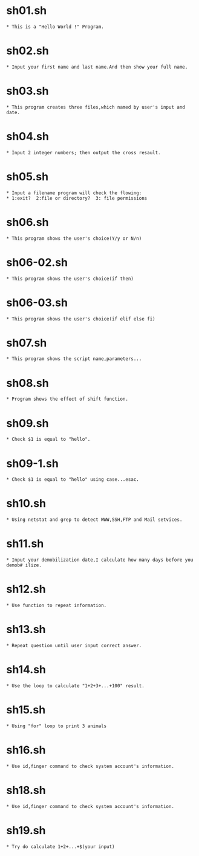 # sh01.sh
	* This is a "Hello World !" Program.
# sh02.sh
	* Input your first name and last name.And then show your full name.
# sh03.sh
	* This program creates three files,which named by user's input and date.
# sh04.sh
	* Input 2 integer numbers; then output the cross resault.
# sh05.sh
	* Input a filename program will check the flowing:
 	* 1:exit?  2:file or directory?  3: file permissions
# sh06.sh
	* This program shows the user's choice(Y/y or N/n)
# sh06-02.sh
	* This program shows the user's choice(if then)
# sh06-03.sh
	* This program shows the user's choice(if elif else fi)
# sh07.sh
	* This program shows the script name,parameters...
# sh08.sh
	* Program shows the effect of shift function.
# sh09.sh
	* Check $1 is equal to "hello".
# sh09-1.sh
	* Check $1 is equal to "hello" using case...esac.
# sh10.sh
	* Using netstat and grep to detect WWW,SSH,FTP and Mail setvices.
# sh11.sh
	* Input your demobilization date,I calculate how many days before you demob# ilize.
# sh12.sh
	* Use function to repeat information.
# sh13.sh
	* Repeat question until user input correct answer.
# sh14.sh
	* Use the loop to calculate "1+2+3+...+100" result.
# sh15.sh
	* Using "for" loop to print 3 animals
# sh16.sh
	* Use id,finger command to check system account's information.
# sh18.sh
	* Use id,finger command to check system account's information.
# sh19.sh
	* Try do calculate 1+2+...+$(your input)
